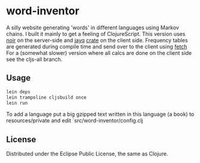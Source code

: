 # word-inventor

A silly website generating 'words' in different languages using Markov chains.
I built it mainly to get a feeling of ClojureScript.
This version uses [noir](https://github.com/ibdknox/noir) on the server-side and [jayq](https://github.com/ibdknox/jayq) [crate](https://github.com/ibdknox/crate) on the client side. Frequency tables are generated during compile time and send over to the client using [fetch](https://github.com/ibdknox/fetch)
For a (somewhat slower) version where all calcs are done on the client side see the cljs-all branch.

## Usage

```bash
lein deps
lein trampoline cljsbuild once
lein run
```

To add a language put a big gzipped text written in this language (a book) to resources/private and edit `src/word-inventor/config.clj

## License

Distributed under the Eclipse Public License, the same as Clojure.


